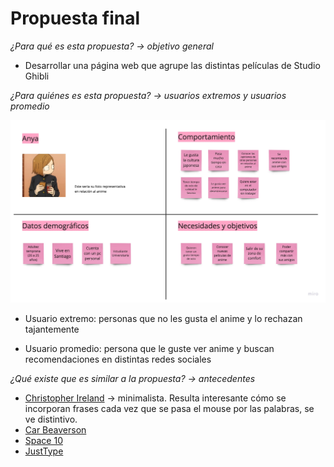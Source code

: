 # **Propuesta final** <br>
_¿Para qué es esta propuesta? → objetivo general_

  + Desarrollar una página web que agrupe las distintas películas de Studio Ghibli

_¿Para quiénes es esta propuesta? → usuarios extremos y usuarios promedio_

![img](https://github.com/isacicarelli/isacicarelli/blob/ef73c484b5d10ab079e47e6d1e335a5c2794372f/DT1.jpg)


+ Usuario extremo: personas que no les gusta el anime y lo rechazan tajantemente

+ Usuario promedio: persona que le guste ver anime y buscan recomendaciones en distintas redes sociales

_¿Qué existe que es similar a la propuesta? → antecedentes_

+  [Christopher Ireland](https://www.christopherireland.net/?ref=godly) → minimalista. Resulta interesante cómo se incorporan frases cada vez que se pasa el mouse por las palabras, se ve distintivo.
+ [Car Beaverson](https://carlbeaverson.com/?ref=godly)
+ [Space 10](https://space10.com/)
+ [JustType](https://justtype.framer.website/theme-two?via=onepagelove)

